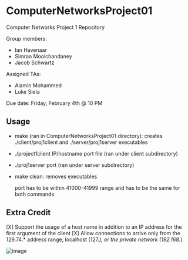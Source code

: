 # ComputerNetworksProject01
Computer Networks Project 1 Repository

Group members:
- Ian Havenaar
- Simran Moolchandaney
- Jacob Schwartz

Assigned TAs:
- Alamin Mohammed
- Luke Siela

Due date: Friday, February 4th @ 10 PM

## Usage
- make (ran in ComputerNetworksProject01 directory): creates ./client/proj1client and ./server/proj1server executables
- ./project1client IP/hostname port file (ran under client subdirectory)
- ./proj1server port (ran under server subdirectory)
- make clean: removes executables 
        
  port has to be within 41000-41999 range and has to be the same for both commands
  
## Extra Credit
[X] Support the usage of a host name in addition to an IP address for the first argument of the client
[X] Allow connections to arrive only from the 129.74.* address range, localhost (127.*), or the private network (192.168.*)
  
![image](https://user-images.githubusercontent.com/72769479/152458860-3c42a083-ab18-432c-ae12-41334dc65e87.png)
